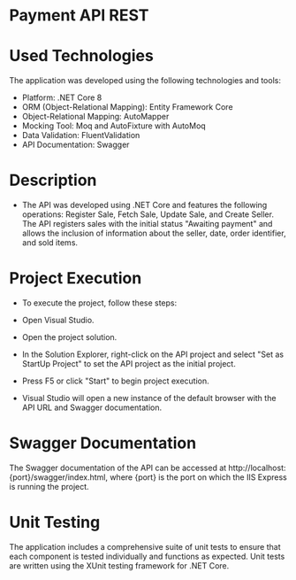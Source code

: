 # Payment API REST

# Used Technologies

The application was developed using the following technologies and tools:

- Platform: .NET Core 8
- ORM (Object-Relational Mapping): Entity Framework Core
- Object-Relational Mapping: AutoMapper
- Mocking Tool: Moq and AutoFixture with AutoMoq
- Data Validation: FluentValidation
- API Documentation: Swagger


# Description

 - The API was developed using .NET Core and features the following operations: Register Sale, Fetch Sale, Update Sale, and Create Seller. The API registers sales with the initial status "Awaiting payment" and allows the inclusion of information about the seller, date, order identifier, and sold items.

# Project Execution

- To execute the project, follow these steps:

- Open Visual Studio.

- Open the project solution.

- In the Solution Explorer, right-click on the API project and select "Set as StartUp Project" to set the API project as the initial project.

- Press F5 or click "Start" to begin project execution.

- Visual Studio will open a new instance of the default browser with the API URL and Swagger documentation.

# Swagger Documentation

The Swagger documentation of the API can be accessed at http://localhost:{port}/swagger/index.html, where {port} is the port on which the IIS Express is running the project.


# Unit Testing

The application includes a comprehensive suite of unit tests to ensure that each component is tested individually and functions as expected. Unit tests are written using the XUnit testing framework for .NET Core.


